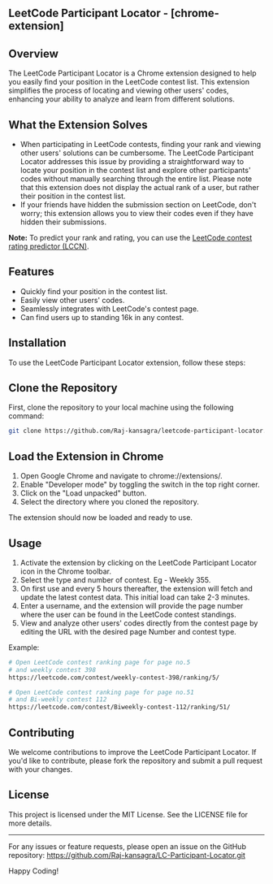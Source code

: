 **LeetCode Participant Locator - [chrome-extension]**
---------------------------------

**Overview**
--------

The LeetCode Participant Locator is a Chrome extension designed to help you easily find your position in the LeetCode contest list. This extension simplifies the process of locating and viewing other users' codes, enhancing your ability to analyze and learn from different solutions.

**What the Extension Solves**
--------------------------

- When participating in LeetCode contests, finding your rank and viewing other users' solutions can be cumbersome. The LeetCode Participant Locator addresses this issue by providing a straightforward way to locate your position in the contest list and explore other participants' codes without manually searching through the entire list. Please note that this extension does not display the actual rank of a user, but rather their position in the contest list.
- If your friends have hidden the submission section on LeetCode, don't worry; this extension allows you to view their codes even if they have hidden their submissions.

**Note:** To predict your rank and rating, you can use the [LeetCode contest rating predictor (LCCN)](https://lccn.lbao.site/).


**Features**
--------

- Quickly find your position in the contest list.
- Easily view other users' codes.
- Seamlessly integrates with LeetCode's contest page.
- Can find users up to standing 16k in any contest.

**Installation**
------------

To use the LeetCode Participant Locator extension, follow these steps:

**Clone the Repository**
---------------------

First, clone the repository to your local machine using the following command:

```bash
git clone https://github.com/Raj-kansagra/leetcode-participant-locator.git
```

**Load the Extension in Chrome**
----------------------------

1. Open Google Chrome and navigate to chrome://extensions/.
2. Enable "Developer mode" by toggling the switch in the top right corner.
3. Click on the "Load unpacked" button.
4. Select the directory where you cloned the repository.

The extension should now be loaded and ready to use.

**Usage**
-----


1. Activate the extension by clicking on the LeetCode Participant Locator icon in the Chrome toolbar.
2. Select the type and number of contest. Eg - Weekly 355.
3. On first use and every 5 hours thereafter, the extension will fetch and update the latest contest data. This initial load can take 2-3 minutes.
4. Enter a username, and the extension will provide the page number where the user can be found in the LeetCode contest standings.
5. View and analyze other users' codes directly from the contest page by editing the URL with the desired page Number and contest type.

Example:
```bash
# Open LeetCode contest ranking page for page no.5
# and weekly contest 398
https://leetcode.com/contest/weekly-contest-398/ranking/5/

# Open LeetCode contest ranking page for page no.51
# and Bi-weekly contest 112
https://leetcode.com/contest/Biweekly-contest-112/ranking/51/
```

**Contributing**
------------

We welcome contributions to improve the LeetCode Participant Locator. If you'd like to contribute, please fork the repository and submit a pull request with your changes.

**License**
-------

This project is licensed under the MIT License. See the LICENSE file for more details.

---

For any issues or feature requests, please open an issue on the GitHub repository: https://github.com/Raj-kansagra/LC-Participant-Locator.git

Happy Coding!
